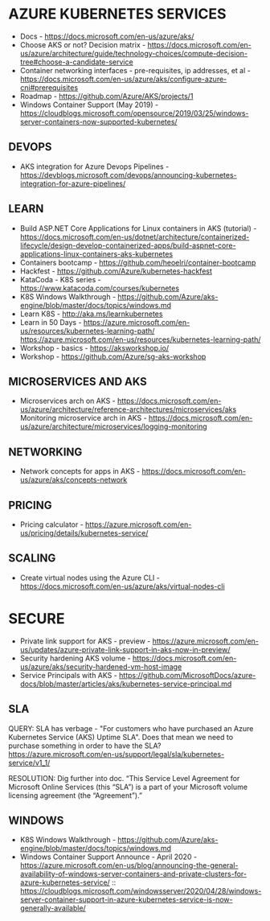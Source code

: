# AZURE KUBERNETES SERVICES

* Docs - https://docs.microsoft.com/en-us/azure/aks/
* Choose AKS or not?  Decision matrix - https://docs.microsoft.com/en-us/azure/architecture/guide/technology-choices/compute-decision-tree#choose-a-candidate-service
* Container networking interfaces - pre-requisites, ip addresses, et al - https://docs.microsoft.com/en-us/azure/aks/configure-azure-cni#prerequisites
* Roadmap - https://github.com/Azure/AKS/projects/1
* Windows Container Support (May 2019) - https://cloudblogs.microsoft.com/opensource/2019/03/25/windows-server-containers-now-supported-kubernetes/

## DEVOPS

* AKS integration for Azure Devops Pipelines - https://devblogs.microsoft.com/devops/announcing-kubernetes-integration-for-azure-pipelines/

## LEARN

* Build ASP.NET Core Applications for Linux containers in AKS (tutorial) - https://docs.microsoft.com/en-us/dotnet/architecture/containerized-lifecycle/design-develop-containerized-apps/build-aspnet-core-applications-linux-containers-aks-kubernetes
* Containers bootcamp - https://github.com/heoelri/container-bootcamp
* Hackfest - https://github.com/Azure/kubernetes-hackfest
* KataCoda - K8S series - https://www.katacoda.com/courses/kubernetes
* K8S Windows Walkthrough - https://github.com/Azure/aks-engine/blob/master/docs/topics/windows.md
* Learn K8S - http://aka.ms/learnkubernetes
* Learn in 50 Days - https://azure.microsoft.com/en-us/resources/kubernetes-learning-path/ 
https://azure.microsoft.com/en-us/resources/kubernetes-learning-path/
* Workshop - basics - https://aksworkshop.io/
* Workshop - https://github.com/Azure/sg-aks-workshop

## MICROSERVICES AND AKS

* Microservices arch on AKS - https://docs.microsoft.com/en-us/azure/architecture/reference-architectures/microservices/aks
Monitoring microservice arch in AKS - https://docs.microsoft.com/en-us/azure/architecture/microservices/logging-monitoring

## NETWORKING

* Network concepts for apps in AKS - https://docs.microsoft.com/en-us/azure/aks/concepts-network

## PRICING

* Pricing calculator - https://azure.microsoft.com/en-us/pricing/details/kubernetes-service/

## SCALING

* Create virtual nodes using the Azure CLI - https://docs.microsoft.com/en-us/azure/aks/virtual-nodes-cli

# SECURE 

* Private link support for AKS - preview - https://azure.microsoft.com/en-us/updates/azure-private-link-support-in-aks-now-in-preview/
* Security hardening AKS volume - https://docs.microsoft.com/en-us/azure/aks/security-hardened-vm-host-image
* Service Principals with AKS - https://github.com/MicrosoftDocs/azure-docs/blob/master/articles/aks/kubernetes-service-principal.md 

## SLA

QUERY: SLA has verbage - "For customers who have purchased an Azure Kubernetes Service (AKS) Uptime SLA".   Does that mean we need to purchase something in order to have the SLA?  https://azure.microsoft.com/en-us/support/legal/sla/kubernetes-service/v1_1/ 

RESOLUTION: Dig further into doc.  “This Service Level Agreement for Microsoft Online Services (this “SLA”) is a part of your Microsoft volume licensing agreement (the “Agreement”).”

## WINDOWS

* K8S Windows Walkthrough - https://github.com/Azure/aks-engine/blob/master/docs/topics/windows.md
* Windows Container Support Announce - April 2020 - https://azure.microsoft.com/en-us/blog/announcing-the-general-availability-of-windows-server-containers-and-private-clusters-for-azure-kubernetes-service/ :: https://cloudblogs.microsoft.com/windowsserver/2020/04/28/windows-server-container-support-in-azure-kubernetes-service-is-now-generally-available/

